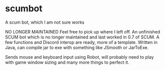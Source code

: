 # scumbot
A scum bot, which I am not sure works

NO LONGER MAINTAINED
Feel free to pick up where I left off. An unfinished SCUM bot which is no longer maintained and last worked in 0.7 of SCUM.  A few functions and Discord interop are ready, more of a template.  Written in Java, can compile jar to exe with something like JSmooth or JarToExe.

Sends mouse and keyboard input using Robot, will probably need to play with game window sizing and many more things to perfect it.
